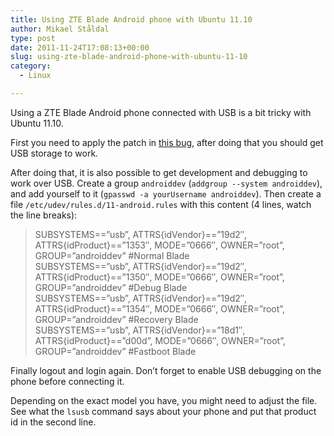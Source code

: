 ```yaml
---
title: Using ZTE Blade Android phone with Ubuntu 11.10
author: Mikael Ståldal
type: post
date: 2011-11-24T17:08:13+00:00
slug: using-zte-blade-android-phone-with-ubuntu-11-10
category:
  - Linux

---
```

Using a ZTE Blade Android phone connected with USB is a bit tricky with Ubuntu 11.10.

First you need to apply the patch in [this bug][1], after doing that you should get USB storage to work.

After doing that, it is also possible to get development and debugging to work over USB. Create a group `androiddev` (`addgroup --system androiddev`), and add yourself to it (`gpasswd -a yourUsername androiddev`). Then create a file `/etc/udev/rules.d/11-android.rules` with this content (4 lines, watch the line breaks):

> SUBSYSTEMS==&#8221;usb&#8221;, ATTRS{idVendor}==&#8221;19d2&#8243;, ATTRS{idProduct}==&#8221;1353&#8243;, MODE=&#8221;0666&#8243;, OWNER=&#8221;root&#8221;, GROUP=&#8221;androiddev&#8221; #Normal Blade  
> SUBSYSTEMS==&#8221;usb&#8221;, ATTRS{idVendor}==&#8221;19d2&#8243;, ATTRS{idProduct}==&#8221;1350&#8243;, MODE=&#8221;0666&#8243;, OWNER=&#8221;root&#8221;, GROUP=&#8221;androiddev&#8221; #Debug Blade  
> SUBSYSTEMS==&#8221;usb&#8221;, ATTRS{idVendor}==&#8221;19d2&#8243;, ATTRS{idProduct}==&#8221;1354&#8243;, MODE=&#8221;0666&#8243;, OWNER=&#8221;root&#8221;, GROUP=&#8221;androiddev&#8221; #Recovery Blade  
> SUBSYSTEMS==&#8221;usb&#8221;, ATTRS{idVendor}==&#8221;18d1&#8243;, ATTRS{idProduct}==&#8221;d00d&#8221;, MODE=&#8221;0666&#8243;, OWNER=&#8221;root&#8221;, GROUP=&#8221;androiddev&#8221; #Fastboot Blade 

Finally logout and login again. Don&#8217;t forget to enable USB debugging on the phone before connecting it.

Depending on the exact model you have, you might need to adjust the file. See what the `lsusb` command says about your phone and put that product id in the second line.

 [1]: https://bugs.launchpad.net/ubuntu/+source/usb-modeswitch-data/+bug/894448